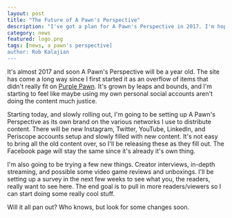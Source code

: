 ```yaml
---
layout: post
title: "The Future of A Pawn's Perspective"
description: "I've got a plan for A Pawn's Perspective in 2017. I'm hoping to expand a bit."
category: news
featured: logo.png
tags: [news, a pawn's perspective]
author: Rob Kalajian
---
```


It's almost 2017 and soon A Pawn's Perspective will be a year old. The site has come a long way since I first started it as an overflow of items that didn't really fit on [Purple Pawn](http://purplepawn.com). It's grown by leaps and bounds, and I'm starting to feel like maybe using my own personal social accounts aren't doing the content much justice.

Starting today, and slowly rolling out, I'm going to be setting up A Pawn's Perspective as its own brand on the various networks I use to distribute content. There will be new Instagram, Twitter, YouTube, LinkedIn, and Periscope accounts setup and slowly filled with new content. It's not easy to bring all the old content over, so I'll be releasing these as they fill out. The Facebook page will stay the same since it's already it's own thing.

I'm also going to be trying a few new things. Creator interviews, in-depth streaming, and possible some video game reviews and unboxings. I'll be setting up a survey in the next few weeks to see what you, the readers, really want to see here. The end goal is to pull in more readers/viewers so I can start doing some really cool stuff.

Will it all pan out? Who knows, but look for some changes soon.
